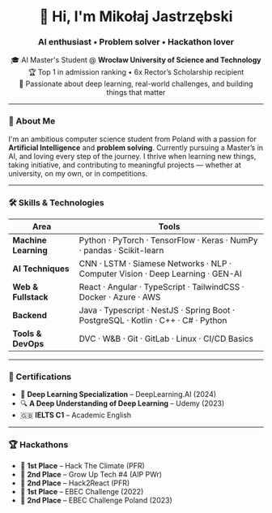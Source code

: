 <h1 align="center">👋 Hi, I'm Mikołaj Jastrzębski</h1>
<h3 align="center">AI enthusiast • Problem solver • Hackathon lover</h3>

<p align="center">
🎓 AI Master's Student @ <strong>Wrocław University of Science and Technology</strong><br>
🏆 Top 1 in admission ranking • 6x Rector’s Scholarship recipient<br>
🧠 Passionate about deep learning, real-world challenges, and building things that matter
</p>

---

### 🚀 About Me

I'm an ambitious computer science student from Poland with a passion for **Artificial Intelligence** and **problem solving**. Currently pursuing a Master’s in AI, and loving every step of the journey. I thrive when learning new things, taking initiative, and contributing to meaningful projects — whether at university, on my own, or in competitions.

---

### 🛠️ Skills & Technologies

| Area | Tools |
|------|-------|
| **Machine Learning** | Python · PyTorch · TensorFlow · Keras · NumPy · pandas · Scikit-learn |
| **AI Techniques** | CNN · LSTM · Siamese Networks · NLP · Computer Vision · Deep Learning · GEN-AI|
| **Web & Fullstack** | React · Angular · TypeScript · TailwindCSS · Docker · Azure · AWS|
| **Backend** | Java · Typescript · NestJS · Spring Boot · PostgreSQL · Kotlin · C++ · C# · Python |
| **Tools & DevOps** | DVC · W&B · Git · GitLab · Linux · CI/CD Basics |

---

### 🧠 Certifications

- 🧠 **Deep Learning Specialization** – DeepLearning.AI (2024)
- 🔍 **A Deep Understanding of Deep Learning** – Udemy (2023)
- 🇬🇧 **IELTS C1** – Academic English

---

### 🏆 Hackathons

- 🥇 **1st Place** – Hack The Climate (PFR)
- 🥈 **2nd Place** – Grow Up Tech #4 (AIP PWr)
- 🥈 **2nd Place** – Hack2React (PFR)
- 🥇 **1st Place** – EBEC Challenge (2022)
- 🥈 **2nd Place** – EBEC Challenge Poland (2023)
